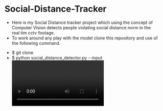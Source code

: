 # Social-Distance-Tracker

* Here is my Social Distance tracker project which using the concept of Computer Vision detects people violating social distance norm in the real tim cctv footage.
* To work around any play with the model clone this repository and use of the following command.
<ul>
  <li>$ git clone <repo link></li>
  <li>$ python social_distance_detector.py --input <video location> --output <output-video name> --displacy 1/0 </li>
    </ul>
